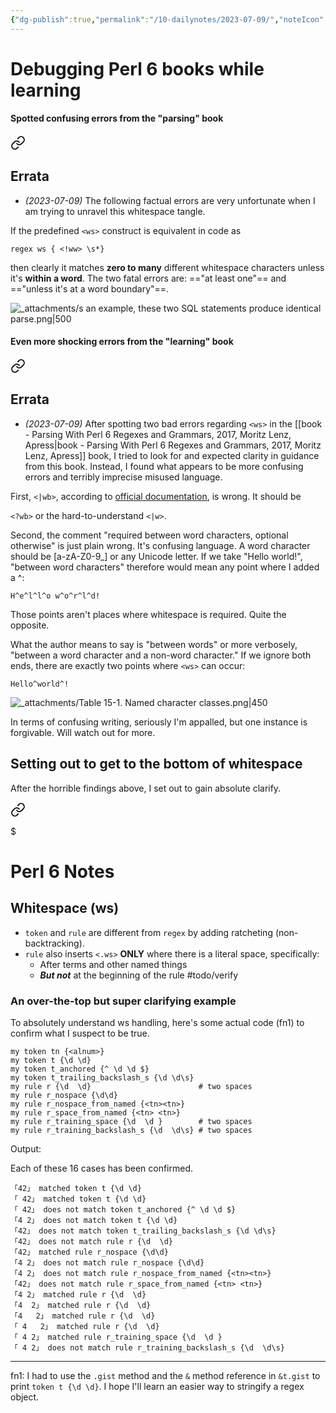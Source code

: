 ```yaml
---
{"dg-publish":true,"permalink":"/10-dailynotes/2023-07-09/","noteIcon":"2","created":"","updated":""}
---
```


# Debugging Perl 6 books while learning

#### Spotted confusing errors from the "parsing" book


<div class="transclusion internal-embed is-loaded"><a class="markdown-embed-link" href="/book-parsing-with-perl-6-regexes-and-grammars-2017-moritz-lenz-apress/#errata" aria-label="Open link"><svg xmlns="http://www.w3.org/2000/svg" width="24" height="24" viewBox="0 0 24 24" fill="none" stroke="currentColor" stroke-width="2" stroke-linecap="round" stroke-linejoin="round" class="svg-icon lucide-link"><path d="M10 13a5 5 0 0 0 7.54.54l3-3a5 5 0 0 0-7.07-7.07l-1.72 1.71"></path><path d="M14 11a5 5 0 0 0-7.54-.54l-3 3a5 5 0 0 0 7.07 7.07l1.71-1.71"></path></svg></a><div class="markdown-embed">



## Errata

* *(2023-07-09)* The following factual errors are very unfortunate when I am trying to unravel this whitespace tangle. 

If the predefined `<ws>` construct is equivalent in code as
```
regex ws { <!ww> \s*}
```
then clearly it matches **zero to many** different whitespace characters unless it's **within a word**. The two fatal errors are: =="at least one"== and =="unless it's at a word boundary"==.

![_attachments/s an example, these two SQL statements produce identical parse.png|500](/img/user/_attachments/s%20an%20example,%20these%20two%20SQL%20statements%20produce%20identical%20parse.png)

</div></div>


#### Even more shocking errors from the "learning" book


<div class="transclusion internal-embed is-loaded"><a class="markdown-embed-link" href="/book-learning-perl-6-2018-brian-d-foy-o-reilly/#errata" aria-label="Open link"><svg xmlns="http://www.w3.org/2000/svg" width="24" height="24" viewBox="0 0 24 24" fill="none" stroke="currentColor" stroke-width="2" stroke-linecap="round" stroke-linejoin="round" class="svg-icon lucide-link"><path d="M10 13a5 5 0 0 0 7.54.54l3-3a5 5 0 0 0-7.07-7.07l-1.72 1.71"></path><path d="M14 11a5 5 0 0 0-7.54-.54l-3 3a5 5 0 0 0 7.07 7.07l1.71-1.71"></path></svg></a><div class="markdown-embed">



## Errata
* *(2023-07-09)* After spotting two bad errors regarding `<ws>` in the [[book - Parsing With Perl 6 Regexes and Grammars, 2017, Moritz Lenz, Apress\|book - Parsing With Perl 6 Regexes and Grammars, 2017, Moritz Lenz, Apress]] book, I tried to look for and expected clarity in guidance from this book. Instead, I found what appears to be more confusing errors and terribly imprecise misused language.

First, `<|wb>`, according to [official documentation](https://docs.raku.org/language/regexes#Word_boundary), is wrong. It should be

`<?wb>` or the hard-to-understand `<|w>`.

Second, the comment "required between word characters, optional otherwise" is just plain wrong. It's confusing language. A word character should be \[a-zA-Z0-9_\] or any Unicode letter. If we take "Hello world!", "between word characters" therefore would mean any point where I added a \^:

`H^e^l^l^o w^o^r^l^d!`

Those points aren't places where whitespace is required. Quite the opposite.

What the author means to say is "between words" or more verbosely, "between a word character and a non-word character." If we ignore both ends, there are exactly two points where `<ws>` can occur:

`Hello^world^!`


![_attachments/Table 15-1. Named character classes.png|450](/img/user/_attachments/Table%2015-1.%20Named%20character%20classes.png)

In terms of confusing writing, seriously I'm appalled, but one instance is forgivable. Will watch out for more.

</div></div>


## Setting out to get to the bottom of whitespace

After the horrible findings above, I set out to gain absolute clarify.


<div class="transclusion internal-embed is-loaded"><a class="markdown-embed-link" href="/perl-6-notes/#whitespace-ws" aria-label="Open link"><svg xmlns="http://www.w3.org/2000/svg" width="24" height="24" viewBox="0 0 24 24" fill="none" stroke="currentColor" stroke-width="2" stroke-linecap="round" stroke-linejoin="round" class="svg-icon lucide-link"><path d="M10 13a5 5 0 0 0 7.54.54l3-3a5 5 0 0 0-7.07-7.07l-1.72 1.71"></path><path d="M14 11a5 5 0 0 0-7.54-.54l-3 3a5 5 0 0 0 7.07 7.07l1.71-1.71"></path></svg></a><div class="markdown-embed">

$<div class="markdown-embed-title">

# Perl 6 Notes

</div>


## Whitespace (ws)

- `token` and `rule` are different from `regex` by adding ratcheting (non-backtracking).
- `rule` also inserts `<.ws>` **ONLY** where there is a literal space, specifically:
	- After terms and other named things
	- ***But not*** at the beginning of the rule #todo/verify

### An over-the-top but super clarifying example

To absolutely understand ws handling, here's some actual code (fn1) to confirm what I suspect to be true.

```
my token tn {<alnum>}  
my token t {\d \d}  
my token t_anchored {^ \d \d $}  
my token t_trailing_backslash_s {\d \d\s}  
my rule r {\d  \d}                        # two spaces  
my rule r_nospace {\d\d}  
my rule r_nospace_from_named {<tn><tn>}  
my rule r_space_from_named {<tn> <tn>}  
my rule r_training_space {\d  \d }        # two spaces 
my rule r_training_backslash_s {\d  \d\s} # two spaces 
```
Output:

Each of these 16 cases has been confirmed.
```
「42」 matched token t {\d \d}
「 42」 matched token t {\d \d}
「 42」 does not match token t_anchored {^ \d \d $}
「4 2」 does not match token t {\d \d}
「42」 does not match token t_trailing_backslash_s {\d \d\s}
「42」 does not match rule r {\d  \d}
「42」 matched rule r_nospace {\d\d}
「4 2」 does not match rule r_nospace {\d\d}
「4 2」 does not match rule r_nospace_from_named {<tn><tn>}
「42」 does not match rule r_space_from_named {<tn> <tn>}
「4 2」 matched rule r {\d  \d}
「4  2」 matched rule r {\d  \d}
「4   2」 matched rule r {\d  \d}
「 4   2」 matched rule r {\d  \d}
「 4 2」 matched rule r_training_space {\d  \d }
「 4 2」 does not match rule r_training_backslash_s {\d  \d\s}
```

---
fn1: I had to use the `.gist` method and the `&` method reference in `&t.gist` to print `token t {\d \d}`. I hope I'll learn an easier way to stringify a regex object.

</div></div>
